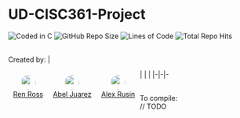 # UD-CISC361-Project

![Coded in C](https://img.shields.io/badge/written_in-C-000855?logo=C&logoColor=white&color=blue) ![GitHub Repo Size](https://img.shields.io/github/repo-size/TheMexicanChico/UD-CISC361-Project?logo=github&color=purple) ![Lines of Code](https://img.shields.io/tokei/lines/github/TheMexicanChico/UD-CISC361-Project?logo=github&color=orange) ![Total Repo Hits](https://hits.seeyoufarm.com/api/count/incr/badge.svg?url=https%3A%2F%2Fgithub.com%2F{TheMexicanChico/UD-CISC361-Project}1212%2Fhit-counter) 

</br>Created by: 
| <div style="float: left; text-align: center; padding: 10px"><img src="https://avatars.githubusercontent.com/u/60983762?v=4" height="30px" style="border-radius: 15px"><br><a href="https://github.com/renross">Ren Ross</a> </div> | <div style="float: left; text-align: center; padding: 10px;"><img src="https://avatars.githubusercontent.com/u/89875295?v=4" height="30px" style="border-radius: 15px"><br><a href="https://github.com/TheMexicanChico">Abel Juarez</a> </div> | <div style="float: left; text-align: center; padding: 10px;"><img src="https://avatars.githubusercontent.com/u/57141876?v=4" height="30px" style="border-radius: 15px"><br><a href="https://github.com/aerusin">Alex Rusin</a> </div> |
|-|-|-

</br>To compile: 
</br>//   TODO

